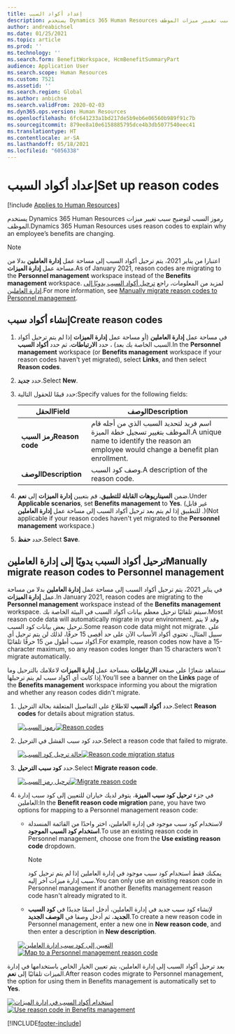 ```yaml
---
title: إعداد أكواد السبب
description: يستخدم Dynamics 365 Human Resources رموز السبب لتوضيح سبب تغيير ميزات الموظف.
author: andreabichsel
ms.date: 01/25/2021
ms.topic: article
ms.prod: ''
ms.technology: ''
ms.search.form: BenefitWorkspace, HcmBenefitSummaryPart
audience: Application User
ms.search.scope: Human Resources
ms.custom: 7521
ms.assetid: ''
ms.search.region: Global
ms.author: anbichse
ms.search.validFrom: 2020-02-03
ms.dyn365.ops.version: Human Resources
ms.openlocfilehash: 6fc641233a1bd217de5b9eb6e06560b989f91c7b
ms.sourcegitcommit: 879ee8a10e6158885795dce4b3db5077540eec41
ms.translationtype: HT
ms.contentlocale: ar-SA
ms.lasthandoff: 05/18/2021
ms.locfileid: "6056338"
---
```

# <a name="set-up-reason-codes"></a><span data-ttu-id="78ea9-103">إعداد أكواد السبب</span><span class="sxs-lookup"><span data-stu-id="78ea9-103">Set up reason codes</span></span>

[!include [Applies to Human Resources](../includes/applies-to-hr.md)]

<span data-ttu-id="78ea9-104">يستخدم Dynamics 365 Human Resources رموز السبب لتوضيح سبب تغيير ميزات الموظف.</span><span class="sxs-lookup"><span data-stu-id="78ea9-104">Dynamics 365 Human Resources uses reason codes to explain why an employee’s benefits are changing.</span></span>

> [!NOTE]
> <span data-ttu-id="78ea9-105">اعتبارا من يناير 2021، يتم ترحيل أكواد السبب إلى مساحة عمل **إدارة العاملين** بدلا من مساحة عمل **إدارة الميزات**.</span><span class="sxs-lookup"><span data-stu-id="78ea9-105">As of January 2021, reason codes are migrating to the **Personnel management** workspace instead of the **Benefits management** workspace.</span></span> <span data-ttu-id="78ea9-106">لمزيد من المعلومات، راجع [ترحيل أكواد السبب يدويًا إلى إدارة العاملين](hr-benefits-setup-reason-codes.md#manually-migrate-reason-codes-to-personnel-management).</span><span class="sxs-lookup"><span data-stu-id="78ea9-106">For more information, see [Manually migrate reason codes to Personnel management](hr-benefits-setup-reason-codes.md#manually-migrate-reason-codes-to-personnel-management).</span></span>

## <a name="create-reason-codes"></a><span data-ttu-id="78ea9-107">إنشاء أكواد سبب</span><span class="sxs-lookup"><span data-stu-id="78ea9-107">Create reason codes</span></span>

1. <span data-ttu-id="78ea9-108">في مساحة عمل **إدارة العاملين** (أو مساحة عمل **إدارة الميزات** إذا لم يتم ترحيل أكواد السبب الخاصة بك بعد) ، حدد **الارتباطات**، ثم حدد **أكواد السبب**.</span><span class="sxs-lookup"><span data-stu-id="78ea9-108">In the **Personnel management** workspace (or **Benefits management** workspace if your reason codes haven't yet migrated), select **Links**, and then select **Reason codes**.</span></span>

2. <span data-ttu-id="78ea9-109">حدد **جديد**.</span><span class="sxs-lookup"><span data-stu-id="78ea9-109">Select **New**.</span></span>

3. <span data-ttu-id="78ea9-110">حدد قيمًا للحقول التالية:</span><span class="sxs-lookup"><span data-stu-id="78ea9-110">Specify values for the following fields:</span></span>

   | <span data-ttu-id="78ea9-111">الحقل</span><span class="sxs-lookup"><span data-stu-id="78ea9-111">Field</span></span> | <span data-ttu-id="78ea9-112">‏‏الوصف</span><span class="sxs-lookup"><span data-stu-id="78ea9-112">Description</span></span> |
   | --- | --- |
   | <span data-ttu-id="78ea9-113">**رمز السبب**</span><span class="sxs-lookup"><span data-stu-id="78ea9-113">**Reason code**</span></span> | <span data-ttu-id="78ea9-114">اسم فريد لتحديد السبب الذي من أجله قام الموظف بتغيير تسجيل خطة الميزة.</span><span class="sxs-lookup"><span data-stu-id="78ea9-114">A unique name to identify the reason an employee would change a benefit plan enrollment.</span></span> |
   | <span data-ttu-id="78ea9-115">**‏‏الوصف**</span><span class="sxs-lookup"><span data-stu-id="78ea9-115">**Description**</span></span> | <span data-ttu-id="78ea9-116">وصف كود السبب.</span><span class="sxs-lookup"><span data-stu-id="78ea9-116">A description of the reason code.</span></span> |

4. <span data-ttu-id="78ea9-117">ضمن **السيناريوهات القابلة للتطبيق**، قم بتعيين **إدارة الميزات** إلى **نعم**.</span><span class="sxs-lookup"><span data-stu-id="78ea9-117">Under **Applicable scenarios**, set **Benefits management** to **Yes**.</span></span> <span data-ttu-id="78ea9-118">(غير قابل للتطبيق إذا لم يتم بعد ترحيل أكواد السبب إلى مساحة عمل **إدارة العاملين** .)</span><span class="sxs-lookup"><span data-stu-id="78ea9-118">(Not applicable if your reason codes haven't yet migrated to the **Personnel management** workspace.)</span></span>

5. <span data-ttu-id="78ea9-119">حدد **حفظ**.</span><span class="sxs-lookup"><span data-stu-id="78ea9-119">Select **Save**.</span></span>

## <a name="manually-migrate-reason-codes-to-personnel-management"></a><span data-ttu-id="78ea9-120">ترحيل أكواد السبب يدويًا إلى إدارة العاملين</span><span class="sxs-lookup"><span data-stu-id="78ea9-120">Manually migrate reason codes to Personnel management</span></span>

<span data-ttu-id="78ea9-121">في يناير 2021، يتم ترحيل أكواد السبب إلى مساحة عمل **إدارة العاملين** بدلا من مساحة عمل **إدارة الميزات**.</span><span class="sxs-lookup"><span data-stu-id="78ea9-121">In January 2021, reason codes are migrating to the **Personnel management** workspace instead of the **Benefits management** workspace.</span></span> <span data-ttu-id="78ea9-122">سيتم تلقائيًا ترحيل معظم بيانات أكواد السبب في البيئة الخاصة بك.</span><span class="sxs-lookup"><span data-stu-id="78ea9-122">Most reason code data will automatically migrate in your environment.</span></span> <span data-ttu-id="78ea9-123">وقد لا يتم ترحيل بعض بيانات كود السبب.</span><span class="sxs-lookup"><span data-stu-id="78ea9-123">Some reason code data might not migrate.</span></span> <span data-ttu-id="78ea9-124">على سبيل المثال، تحتوي أكواد الأسباب الآن على حد أقصى 15 حرفًا، لذلك لن يتم ترحيل أي أكواد سبب أطول من 15 حرفًا تلقائيًا.</span><span class="sxs-lookup"><span data-stu-id="78ea9-124">For example, reason codes now have a 15-character maximum, so any reason codes longer than 15 characters won't migrate automatically.</span></span>

<span data-ttu-id="78ea9-125">ستشاهد شعارًا على صفحة **الارتباطات** بمساحة عمل **إدارة الميزات** لاعلامك بالترحيل وما إذا كانت أي أكواد سبب لم يتم ترحيلها.</span><span class="sxs-lookup"><span data-stu-id="78ea9-125">You'll see a banner on the **Links** page of the **Benefits management** workspace informing you about the migration and whether any reason codes didn't migrate.</span></span>

1. <span data-ttu-id="78ea9-126">حدد **أكواد السبب** للاطلاع على التفاصيل المتعلقة بحالة الترحيل.</span><span class="sxs-lookup"><span data-stu-id="78ea9-126">Select **Reason codes** for details about migration status.</span></span>

   <span data-ttu-id="78ea9-127">[![رموز السبب](./media/hr-benefits-setup-reason-codes-link.png)](./media/hr-benefits-setup-reason-codes-link.png)</span><span class="sxs-lookup"><span data-stu-id="78ea9-127">[![Reason codes](./media/hr-benefits-setup-reason-codes-link.png)](./media/hr-benefits-setup-reason-codes-link.png)</span></span>

2. <span data-ttu-id="78ea9-128">حدد كود سبب الفشل في الترحيل.</span><span class="sxs-lookup"><span data-stu-id="78ea9-128">Select a reason code that failed to migrate.</span></span>

   <span data-ttu-id="78ea9-129">[![حالة ترحيل كود السبب](./media/hr-benefits-setup-reason-codes-status.png)](./media/hr-benefits-setup-reason-codes-status.png)</span><span class="sxs-lookup"><span data-stu-id="78ea9-129">[![Reason code migration status](./media/hr-benefits-setup-reason-codes-status.png)](./media/hr-benefits-setup-reason-codes-status.png)</span></span>

3. <span data-ttu-id="78ea9-130">حدد **كود سبب الترحيل**.</span><span class="sxs-lookup"><span data-stu-id="78ea9-130">Select **Migrate reason code**.</span></span>

   <span data-ttu-id="78ea9-131">[![ترحيل رمز السبب](./media/hr-benefits-setup-reason-codes-migrate.png)](./media/hr-benefits-setup-reason-codes-migrate.png)</span><span class="sxs-lookup"><span data-stu-id="78ea9-131">[![Migrate reason code](./media/hr-benefits-setup-reason-codes-migrate.png)](./media/hr-benefits-setup-reason-codes-migrate.png)</span></span>

4. <span data-ttu-id="78ea9-132">في جزء **ترحيل كود سبب الميزة**، يتوفر لديك خياران للتعيين إلى كود سبب إدارة العاملين:</span><span class="sxs-lookup"><span data-stu-id="78ea9-132">In the **Benefit reason code migration** pane, you have two options for mapping to a Personnel management reason code:</span></span>

   - <span data-ttu-id="78ea9-133">لاستخدام كود سبب موجود في إدارة العاملين، اختر واحدًا من القائمة المنسدلة **استخدام كود السبب الموجود**.</span><span class="sxs-lookup"><span data-stu-id="78ea9-133">To use an existing reason code in Personnel management, choose one from the **Use existing reason code** dropdown.</span></span>
     > [!NOTE]
     > <span data-ttu-id="78ea9-134">يمكنك فقط استخدام كود سبب موجود في إدارة العاملين إذا لم يتم ترحيل كود سبب إدارة ميزات آخر إليه.</span><span class="sxs-lookup"><span data-stu-id="78ea9-134">You can only use an existing reason code in Personnel management if another Benefits management reason code hasn't already migrated to it.</span></span>
   - <span data-ttu-id="78ea9-135">لإنشاء كود سبب جديد في إدارة العاملين، أدخل اسمًا جديدًا في **كود السبب الجديد**، ثم أدخل وصفا في **الوصف الجديد**.</span><span class="sxs-lookup"><span data-stu-id="78ea9-135">To create a new reason code in Personnel management, enter a new one in **New reason code**, and then enter a description in **New description**.</span></span>

   <span data-ttu-id="78ea9-136">[![التعيين إلى كود سبب إدارة العاملين](./media/hr-benefits-setup-reason-codes-mapping.png)](./media/hr-benefits-setup-reason-codes-mapping.png)</span><span class="sxs-lookup"><span data-stu-id="78ea9-136">[![Map to a Personnel management reason code](./media/hr-benefits-setup-reason-codes-mapping.png)](./media/hr-benefits-setup-reason-codes-mapping.png)</span></span>

<span data-ttu-id="78ea9-137">بعد ترحيل أكواد السبب إلى إدارة العاملين، يتم تعيين الخيار الخاص باستخدامها في إدارة الميزات تلقائيًا إلى **نعم**.</span><span class="sxs-lookup"><span data-stu-id="78ea9-137">After reason codes migrate to Personnel management, the option for using them in Benefits management is automatically set to **Yes**.</span></span>

<span data-ttu-id="78ea9-138">[![استخدام أكواد السبب في إدارة الميزات](./media/hr-benefits-setup-reason-codes-use.png)](./media/hr-benefits-setup-reason-codes-use.png)</span><span class="sxs-lookup"><span data-stu-id="78ea9-138">[![Use reason code in Benefits management](./media/hr-benefits-setup-reason-codes-use.png)](./media/hr-benefits-setup-reason-codes-use.png)</span></span>

[!INCLUDE[footer-include](../includes/footer-banner.md)]